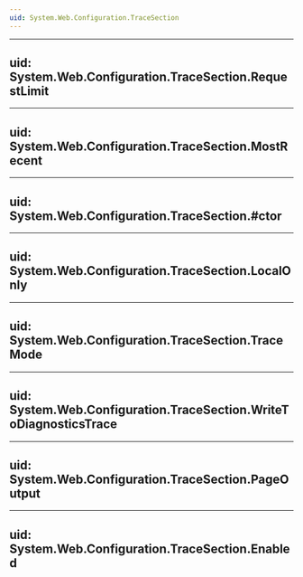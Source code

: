 ```yaml
---
uid: System.Web.Configuration.TraceSection
---
```


---
uid: System.Web.Configuration.TraceSection.RequestLimit
---

---
uid: System.Web.Configuration.TraceSection.MostRecent
---

---
uid: System.Web.Configuration.TraceSection.#ctor
---

---
uid: System.Web.Configuration.TraceSection.LocalOnly
---

---
uid: System.Web.Configuration.TraceSection.TraceMode
---

---
uid: System.Web.Configuration.TraceSection.WriteToDiagnosticsTrace
---

---
uid: System.Web.Configuration.TraceSection.PageOutput
---

---
uid: System.Web.Configuration.TraceSection.Enabled
---
